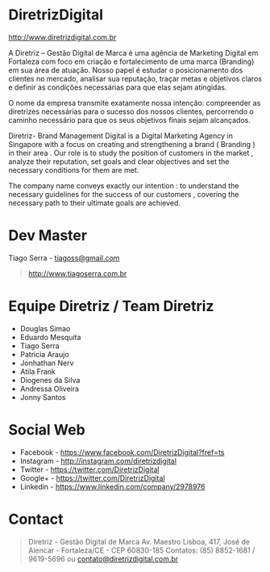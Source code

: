 DiretrizDigital
===============
http://www.diretrizdigital.com.br

A Diretriz – Gestão Digital de Marca é uma agência de Marketing Digital em Fortaleza com foco em criação e fortalecimento de uma marca (Branding) em sua área de atuação. Nosso papel é estudar o posicionamento dos clientes no mercado, analisar sua reputação, traçar metas e objetivos claros e definir as condições necessárias para que elas sejam atingidas.

O nome da empresa transmite exatamente nossa intenção: compreender as diretrizes necessárias para o sucesso dos nossos clientes, percorrendo o caminho necessário para que os seus objetivos finais sejam alcançados.

Diretriz- Brand Management Digital is a Digital Marketing Agency in Singapore with a focus on creating and strengthening a brand ( Branding ) in their area . Our role is to study the position of customers in the market , analyze their reputation, set goals and clear objectives and set the necessary conditions for them are met.

The company name conveys exactly our intention : to understand the necessary guidelines for the success of our customers , covering the necessary path to their ultimate goals are achieved.

Dev Master
===============
Tiago Serra - tiagoss@gmail.com
> http://www.tiagoserra.com.br

# Equipe Diretriz / Team Diretriz

  - Douglas Simao
  - Eduardo Mesquita
  - Tiago Serra
  - Patricia Araujo
  - Jonhathan Nerv
  - Atila Frank
  - Diogenes da Silva
  - Andressa Oliveira
  - Jonny Santos

# Social Web

  - Facebook - https://www.facebook.com/DiretrizDigital?fref=ts
  - Instagram - http://instagram.com/diretrizdigital
  - Twitter - https://twitter.com/DiretrizDigital
  - Google+ - https://twitter.com/DiretrizDigital
  - Linkedin - https://www.linkedin.com/company/2978976

# Contact

> Diretriz - Gestão Digital de Marca
> Av. Maestro Lisboa, 417, José de Alencar - Fortaleza/CE - CEP 60830-185
> Contatos: (85) 8852-1681 / 9619-5696 ou contato@diretrizdigital.com.br

